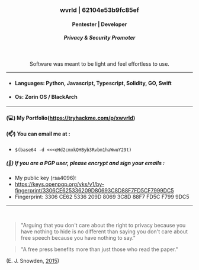 
### <p align="center">wvrld | 62104e53b9fc85ef</p>

#### <p align="center">Pentester | Developer</p>
##### <p align="center">Privacy & Security Promoter</p>

<br>

<p align="center">
Software was meant to be light and feel effortless to use.
</p>

---
####

* #### Languages: Python, Javascript, Typescript, Solidity, GO, Swift
* #### Os: Zorin OS / BlackArch

---
#### (💻) My Portfolio(https://tryhackme.com/p/xwvrld)

<script src="https://tryhackme.com/badge/1266641"></script>


#### (📫) You can email me at :
* `$(base64 -d <<<eHd2cmxkQHByb3Rvbm1haWwuY29t)`

##### (🔏) If you are a PGP user, please encrypt and sign your emails :
- My public key (rsa4096):
- https://keys.openpgp.org/vks/v1/by-fingerprint/3306CE625336209D80693C8D88F7FD5CF7999DC5
- Fingerprint: 3306 CE62 5336 209D 8069 3C8D 88F7 FD5C F799 9DC5

---

<br>

> "Arguing that you don't care about the right to privacy because you have nothing to hide is no different than saying you don't care about free speech because you have nothing to say."

> "A free press benefits more than just those who read the paper."

  (E. J. Snowden, [2015](https://www.reddit.com/r/IAmA/comments/36ru89/just_days_left_to_kill_mass_surveillance_under/crglgh2/))

